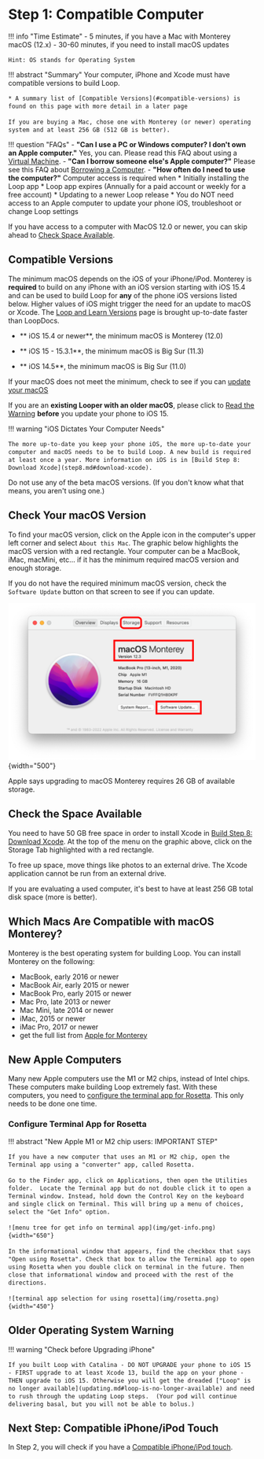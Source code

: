 # Step 1: Compatible Computer

!!! info "Time Estimate"
    - 5 minutes, if you have a Mac with Monterey macOS (12.x)
    - 30-60 minutes, if you need to install macOS updates

    Hint: OS stands for Operating System

!!! abstract "Summary"
    Your computer, iPhone and Xcode must have compatible versions to build Loop.

    * A summary list of [Compatible Versions](#compatible-versions) is found on this page with more detail in a later page

	If you are buying a Mac, chose one with Monterey (or newer) operating system and at least 256 GB (512 GB is better).


!!! question "FAQs"
    - **"Can I use a PC or Windows computer? I don't own an Apple computer."** Yes, you can. Please read this FAQ about using a [Virtual Machine](../faqs/FAQs.md#can-i-use-a-pc-or-windows-computer-to-build).
    - **"Can I borrow someone else's Apple computer?"** Please see this FAQ about [Borrowing a Computer](../faqs/FAQs.md#do-i-need-to-own-my-own-apple-computer).
    - **"How often do I need to use the computer?"** Computer access is required when
        * Initially installing the Loop app
        * Loop app expires (Annually for a paid account or weekly for a free account)
        * Updating to a newer Loop release
        * You do NOT need access to an Apple computer to update your phone iOS, troubleshoot or change Loop settings


If you have access to a computer with MacOS 12.0 or newer, you can skip ahead to [Check Space Available](#check-the-space-available).

## Compatible Versions

The minimum macOS depends on the iOS of your iPhone/iPod.  Monterey is **required** to build on any iPhone with an iOS version starting with iOS 15.4 and can be used to build Loop for **any** of the phone iOS versions listed below. Higher values of iOS might trigger the need for an update to macOS or Xcode. The [Loop and Learn Versions](https://www.loopandlearn.org/version-updates) page is brought up-to-date faster than LoopDocs.

* ** iOS 15.4 or newer**, the minimum macOS is Monterey (12.0)

* ** iOS 15 - 15.3.1**, the minimum macOS is Big Sur (11.3)

* ** iOS 14.5**, the minimum macOS is Big Sur (11.0)

If your macOS does not meet the minimum, check to see if you can [update your macOS](step1.md#check-your-macos)

If you are an **existing Looper with an older macOS**, please click to [Read the Warning](#older-operating-system-warning) **before** you update your phone to iOS 15.


!!! warning "iOS Dictates Your Computer Needs"

    The more up-to-date you keep your phone iOS, the more up-to-date your computer and macOS needs to be to build Loop. A new build is required at least once a year. More information on iOS is in [Build Step 8: Download Xcode](step8.md#download-xcode).

Do not use any of the beta macOS versions. (If you don't know what that means, you aren't using one.)

## Check Your macOS Version

To find your macOS version, click on the Apple icon in the computer's upper left corner and select `About this Mac`. The graphic below highlights the macOS version with a red rectangle. Your computer can be a MacBook, iMac, macMini, etc... if it has the minimum required macOS version and enough storage.

If you do not have the required minimum macOS version, check the `Software Update` button on that screen to see if you can update.

![image showing macOS and system details](img/macos-12.svg){width="500"}

Apple says upgrading to macOS Monterey requires 26 GB of available storage.

## Check the Space Available

You need to have 50 GB free space in order to install Xcode in [Build Step 8: Download Xcode](step8.md). At the top of the menu on the graphic above, click on the Storage Tab highlighted with a red rectangle.

 To free up space, move things like photos to an external drive. The Xcode application cannot be run from an external drive.

If you are evaluating a used computer, it's best to have at least 256 GB total disk space (more is better).

## Which Macs Are Compatible with macOS Monterey?

Monterey is the best operating system for building Loop. You can install Monterey on the following:

* MacBook, early 2016 or newer
* MacBook Air, early 2015 or newer
* MacBook Pro, early 2015 or newer
* Mac Pro, late 2013 or newer
* Mac Mini, late 2014 or newer
* iMac, 2015 or newer
* iMac Pro, 2017 or newer
* get the full list from [Apple for Monterey](https://support.apple.com/en-us/HT212551)

## New Apple Computers

Many new Apple computers use the M1 or M2 chips, instead of Intel chips. These computers make building Loop extremely fast. With these computers, you need to [configure the terminal app for Rosetta](#configure-terminal-app-for-rosetta). This only needs to be done one time.

### Configure Terminal App for Rosetta

!!! abstract "New Apple M1 or M2 chip users: IMPORTANT STEP"

    If you have a new computer that uses an M1 or M2 chip, open the Terminal app using a "converter" app, called Rosetta.

    Go to the Finder app, click on Applications, then open the Utilities folder.  Locate the Terminal app but do not double click it to open a Terminal window. Instead, hold down the Control Key on the keyboard and single click on Terminal. This will bring up a menu of choices, select the "Get Info" option.

    ![menu tree for get info on terminal app](img/get-info.png){width="650"}

    In the informational window that appears, find the checkbox that says "Open using Rosetta". Check that box to allow the Terminal app to open using Rosetta when you double click on terminal in the future. Then close that informational window and proceed with the rest of the directions.

    ![terminal app selection for using rosetta](img/rosetta.png){width="450"}

## Older Operating System Warning

!!! warning "Check before Upgrading iPhone"

    If you built Loop with Catalina - DO NOT UPGRADE your phone to iOS 15 - FIRST upgrade to at least Xcode 13, build the app on your phone - THEN upgrade to iOS 15. Otherwise you will get the dreaded ["Loop" is no longer available](updating.md#loop-is-no-longer-available) and need to rush through the updating Loop steps.  (Your pod will continue delivering basal, but you will not be able to bolus.)


## Next Step: Compatible iPhone/iPod Touch

In Step 2, you will check if you have a [Compatible iPhone/iPod touch](step2.md).

